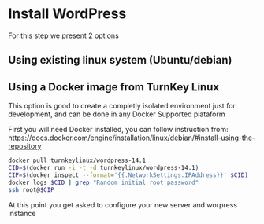 # Install WordPress
For this step we present 2 options
## Using existing linux system (Ubuntu/debian)
## Using a Docker image from TurnKey Linux
This option is good to create a completly isolated environment just for development, and can be done in any Docker Supported plataform

First you will need Docker installed, you can follow instruction from:
https://docs.docker.com/engine/installation/linux/debian/#install-using-the-repository

```bash
docker pull turnkeylinux/wordpress-14.1
CID=$(docker run -i -t -d turnkeylinux/wordpress-14.1)
CIP=$(docker inspect --format='{{.NetworkSettings.IPAddress}}' $CID)
docker logs $CID | grep "Random initial root password"
ssh root@$CIP
```

At this point you get asked to configure your new server and worpress instance
